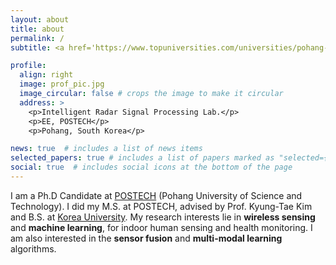 ```yaml
---
layout: about
title: about
permalink: /
subtitle: <a href='https://www.topuniversities.com/universities/pohang-university-science-technology-postech'>POSTECH</a>, Pohang, Korea.

profile:
  align: right
  image: prof_pic.jpg
  image_circular: false # crops the image to make it circular
  address: >
    <p>Intelligent Radar Signal Processing Lab.</p>
    <p>EE, POSTECH</p>
    <p>Pohang, South Korea</p>

news: true  # includes a list of news items
selected_papers: true # includes a list of papers marked as "selected={true}"
social: true  # includes social icons at the bottom of the page
---
```


I am a Ph.D Candidate at [POSTECH](https://www.topuniversities.com/universities/pohang-university-science-technology-postech) (Pohang University of Science and Technology). I did my M.S. at POSTECH, advised by Prof. Kyung-Tae Kim and B.S. at [Korea University](https://www.topuniversities.com/universities/korea-university). My research interests lie in **wireless sensing** and **machine learning**, for indoor human sensing and health monitoring. I am also interested in the **sensor fusion** and **multi-modal learning** algorithms.

